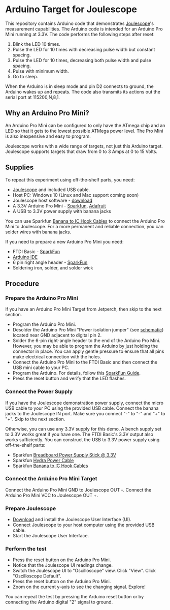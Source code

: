 
# Arduino Target for Joulescope

This repository contains Arduino code that demonstrates 
[Joulescope](https://www.joulescope.com)'s measurement
capabilities.  The Arduino code is intended for an Arduino Pro Mini running
at 3.3V.  The code performs the following steps after reset:

1.  Blink the LED 10 times.
2.  Pulse the LED for 10 times with decreasing pulse width but constant spacing.
3.  Pulse the LED for 10 times, decreasing both pulse width and pulse spacing.
4.  Pulse with minimum width.
5.  Go to sleep.

When the Arduino is in sleep mode and pin D2 connects to ground, the Arduino
wakes up and repeats.  The code also transmits its actions out the serial port 
at 115200,N,8,1.


## Why an Arduino Pro Mini?

An Arduino Pro Mini can be configured to only have the ATmega chip and an LED
so that it gets to the lowest possible ATMega power level.  The Pro Mini is
also inexpensive and easy to program.  

Joulescope works with a wide range of targets, not just this Arduino target.
Joulescope supports targets that draw from 0 to 3 Amps at 0 to 15 Volts.


## Supplies

To repeat this experiment using off-the-shelf parts, you need:

*   [Joulescope](https://www.joulescope.com) and 
    included USB cable.
*   Host PC: Windows 10 (Linux and Mac support coming soon)
*   Joulescope host software - [download](https://www.joulescope.com/download/)
*   A 3.3V Arduino Pro Mini - 
    [Sparkfun](https://www.sparkfun.com/products/11114),
    [Adafruit](https://www.adafruit.com/product/2377)
*   A USB to 3.3V power supply with banana jacks

You can use Sparkfun [Banana to IC Hook Cables](https://www.sparkfun.com/products/506)
to connect the Arduino Pro Mini to Joulescope.  For a more permanent and
reliable connection, you can solder wires with banana jacks.

If you need to prepare a new Arduino Pro Mini you need:

*   FTDI Basic - [SparkFun](https://www.sparkfun.com/products/9873)
*   [Arduino IDE](https://www.arduino.cc/en/Main/Software)
*   6 pin right angle header - [SparkFun](https://www.sparkfun.com/products/553)
*   Soldering iron, solder, and solder wick


## Procedure

### Prepare the Arduino Pro Mini

If you have an Arduino Pro Mini Target from Jetperch, then skip to the next
section.

*   Program the Arduino Pro Mini.
*   Desolder the Arduino Pro Mini "Power isolation jumper" 
    (see [schematic](https://cdn.sparkfun.com/datasheets/Dev/Arduino/Boards/Arduino-Pro-Mini-v14.pdf))
    located near GND adjacent to digital pin 2.
*   Solder the 6-pin right-angle header to the end of the Arduino Pro Mini.
    However, you may be able to program the Arduino by just holding the 
    connector in place.  You can apply gentle pressure to ensure
    that all pins make electrical connection with the holes.
*   Connect the Arduino Pro Mini to the FTDI Basic and then connect the USB mini
    cable to your PC.  
*   Program the Arduino.  For details, follow this 
    [SparkFun Guide](https://learn.sparkfun.com/tutorials/using-the-arduino-pro-mini-33v).
*   Press the reset button and verify that the LED flashes.


### Connect the Power Supply

If you have the Joulescope demonstration power supply, connect the micro USB
cable to your PC using the provided USB cable.  Connect the banana jacks to 
the Joulescope IN port.  Make sure you connect "-" to "-" and "+" to "+".
Skip to the next section.

Otherwise, you can use any 3.3V supply for this demo.
A bench supply set to 3.3V works great if you have one. 
The FTDI Basic's 3.3V output also works sufficiently. 
You can construct the USB to 3.3V power supply using off-the-shelf parts:

*   Sparkfun [Breadboard Power Supply Stick @ 3.3V](https://www.sparkfun.com/products/13157)
*   Sparkfun [Hydra Power Cable](https://www.sparkfun.com/products/11579)
*   Sparkfun [Banana to IC Hook Cables](https://www.sparkfun.com/products/506)


### Connect the Arduino Pro Mini Target
    
Connect the Arduino Pro Mini GND to Joulescope OUT -.
Connect the Arduino Pro Mini VCC to Joulescope OUT +.


### Prepare Joulescope

*   [Download](https://www.joulescope.com/download/) and install the
    Joulescope User Interface (UI).
*   Connect Joulescope to your host computer using the provided USB cable.
*   Start the Joulescope User Interface.


### Perform the test

*   Press the reset button on the Arduino Pro Mini.
*   Notice that the Joulescope UI readings change.
*   Switch the Joulescope UI to "Oscilloscope" view.
    Click "View".  Click "Oscilloscope Default".
*   Press the reset button on the Arduino Pro Mini.
*   Zoom on the current y-axis to see the changing signal.  Explore!

You can repeat the test by pressing the Arduino reset button or by 
connecting the Arduino digital "2" signal to ground.
